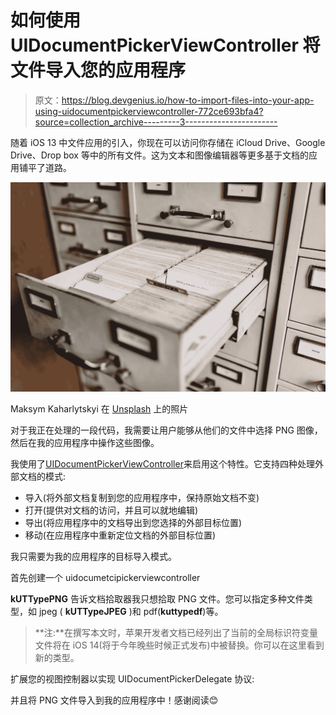 # 如何使用 UIDocumentPickerViewController 将文件导入您的应用程序

> 原文：<https://blog.devgenius.io/how-to-import-files-into-your-app-using-uidocumentpickerviewcontroller-772ce693bfa4?source=collection_archive---------3----------------------->

随着 iOS 13 中文件应用的引入，你现在可以访问你存储在 iCloud Drive、Google Drive、Drop box 等中的所有文件。这为文本和图像编辑器等更多基于文档的应用铺平了道路。

![](img/7f5eca073b10296e73fe1c8f0220896b.png)

Maksym Kaharlytskyi 在 [Unsplash](https://unsplash.com?utm_source=medium&utm_medium=referral) 上的照片

对于我正在处理的一段代码，我需要让用户能够从他们的文件中选择 PNG 图像，然后在我的应用程序中操作这些图像。

我使用了[UIDocumentPickerViewController](https://developer.apple.com/documentation/uikit/uidocumentpickerviewcontroller)来启用这个特性。它支持四种处理外部文档的模式:

*   导入(将外部文档复制到您的应用程序中，保持原始文档不变)
*   打开(提供对文档的访问，并且可以就地编辑)
*   导出(将应用程序中的文档导出到您选择的外部目标位置)
*   移动(在应用程序中重新定位文档的外部目标位置)

我只需要为我的应用程序的目标导入模式。

首先创建一个 uidocumetcipickerviewcontroller

**kUTTypePNG** 告诉文档拾取器我只想拾取 PNG 文件。您可以指定多种文件类型，如 jpeg ( **kUTTypeJPEG** )和 pdf(**kuttypedf**)等。

> **注:**在撰写本文时，苹果开发者文档已经列出了当前的全局标识符变量文件将在 iOS 14(将于今年晚些时候正式发布)中被替换。你可以在这里看到新的类型。

扩展您的视图控制器以实现 UIDocumentPickerDelegate 协议:

并且将 PNG 文件导入到我的应用程序中！感谢阅读😊
